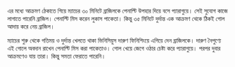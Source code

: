 এর মধ্যে আক্রমণ ঠেকাতে গিয়ে ম্যাচের ৩০ মিনিটে ব্রাজিলকে পেনাল্টি উপহার দিয়ে বসে প্যারাগুয়ে। সেই সুযোগ কাজে লাগাতে পারেনি ব্রাজিল। পেনাল্টি মিস করেন লুকাস পাকেতা। কিন্তু ৩৫ মিনিটে দুর্দান্ত এক আক্রমণ থেকে ঠিকই গোল আদায় করে নেয় ব্রাজিল।

ম্যাচের শুরু থেকে গতিময় ও দুর্দান্ত খেলতে থাকা ভিনিসিয়ুস দারুণ ফিনিশিংয়ে এগিয়ে দেন ব্রাজিলকে। দারুণ নৈপুণ্যে এই গোলে অবদান রাখেন পেনাল্টি মিস করা পাকেতাও। গোল খেয়ে জেগে ওঠার চেষ্টা করে প্যারাগুয়ে। পরপর দুবার আক্রমণেও যায় তারা। কিন্তু সমতা ফেরাতে পারেনি।
